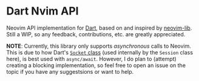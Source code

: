 # Dart Nvim API
Neovim API implementation for [Dart](dart.dev), based on and inspired by [neovim-lib](https://github.com/daa84/neovim-lib).
Still a WIP, so any feedback, contributions, etc. are greatly appreciated.

__NOTE__: Currently, this library
only supports _asynchronous_ calls to Neovim. This is due to how
Dart's [`Socket` class](https://api.dartlang.org/stable/2.5.2/dart-io/Socket-class.html) (used
internally by the `Session` class here), is best used with `async/await`. However,
I do plan to (attempt) creating a blocking implementation, so feel free to open an issue
on the topic if you have any suggestsions or want to help.
